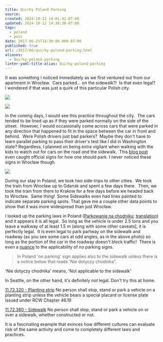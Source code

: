 ```yaml
---
title: Quirky Poland Parking
source: 
created: 2024-10-12 14:01:42-07:00
updated: 2024-10-12 14:30:38-07:00
tags:
  - poland
  - post
date: 2017-06-21T14:30:00.000-07:00
published: true
url: /2017/06/quirky-poland-parking.html
aliases:
  - Quirky-poland-parking
linter-yaml-title-alias: Quirky-poland-parking
---
```


It was something I noticed immediately as we first ventured out from our apartment in Wrocław.  Cars parked... on the sidewalk?!  Is that even legal?  I wondered if that was just a quirk of this particular Polish city. 

![](/112cbae08c2060cebabfd7d4731d1972_MD5.jpg)

![](/0b6809779370868ea7ff3196614981a8_MD5.jpg)

In the coming days, I would see this practice throughout the city.  The cars tended to be lined up as if they were parked normally on the side of the street.  However, I would occasionally come across cars that were parked in any direction that happened to fit in the space between the car in front and behind.  Were Polish drivers just bad parkers?  Maybe they don't have to learn parallel parking to pass their driver's test like I did in Washington state? Regardless, I planned on being extra vigilant when walking with the kids to watch out for cars on the road _and_ the sidewalk.  This [blog post](http://jamron.org/2013/05/13/polish-parking-signs/) even caught official signs for how one should park. I never noticed these signs in Wrocław though.

![](/b25daa5fc988c35dae3cb8ecdd45565d_MD5.jpg)

During our stay in Poland, we took two side-trips to other cities.  We took the train from Wrocław up to Gdansk and spent a few days there.  Then, we took the train from there to Krakow for a few days before we headed back to Wrocław.  Same thing!  Some Sidewalks even had lines painted to indicate separate parking spots. That gave me a couple other data points to show that it was more widespread than just Wrocław.

I looked up the parking laws in Poland ([Parkowanie na chodniku](http://www.v10.pl/prawo/Parkowanie,na,chodniku,316.html); [translation](https://translate.google.com/translate?sl=auto&tl=en&u=http%3A//www.v10.pl/prawo/Parkowanie%2Cna%2Cchodniku%2C316.html)) and it appears it is all legal.  So long as the vehicle is under 2.5 tons and you leave a walkway of at least 1.5 m (along with some other caveats\], it is perfectly legal.  It is even legal to park partway on the sidewalk and roadway (as you see some cars at odd angles, as in the above photo) so long as the portion of the car in the roadway doesn't block traffic!  There is even a [nuance](http://www.krakow-info.com/driving.htm) to the applicability of no parking signs.

> In Poland 'no parking' sign applies also to the sidewalk unless there is a notice below that reads 'Nie dotyczy chodnika". 

'Nie dotyczy chodnika' means, 'Not applicable to the sidewalk'

In Seattle, on the other hand, it's definitely _not_ legal. Don't try this at home.

[11.72.320 - Planting strip](https://www.municode.com/library/wa/seattle/codes/municipal_code?nodeId=TIT11VETR_SUBTITLE_ITRCO_PT7STSTPALO_CH11.72STSTPARE_11.72.320PLST) No person shall stop, stand or park a vehicle on a planting strip unless the vehicle bears a special placard or license plate issued under RCW Chapter 46.19

[11.72.360 - Sidewalk](https://www.municode.com/library/wa/seattle/codes/municipal_code?nodeId=TIT11VETR_SUBTITLE_ITRCO_PT7STSTPALO_CH11.72STSTPARE_11.72.360SI) No person shall stop, stand or park a vehicle on or over a sidewalk, whether constructed or not.

It is a fascinating example that evinces how different cultures can evaluate risk of the same activity and come to completely different laws and practices.